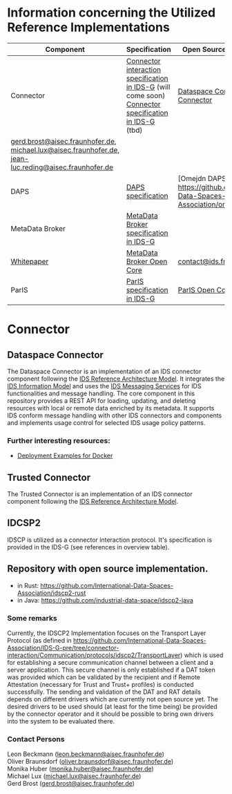 # Information concerning the Utilized Reference Implementations

| Component | Specification | Open Source Implementation | Contact Person |
| --- | --- | --- | --- |
| Connector | [Connector interaction specification in IDS-G](https://github.com/International-Data-Spaces-Association/IDS-G/tree/main/Communication) (will come soon) [Connector specification in IDS-G](https://github.com/International-Data-Spaces-Association/IDS-G/tree/main/Components/Connector) (tbd) | [Dataspace Connector](https://github.com/International-Data-Spaces-Association/DataspaceConnector) [Trusted Connector](https://github.com/industrial-data-space/trusted-connector/)| Dataspace Connector: tbd; Trusted Connector:
gerd.brost@aisec.fraunhofer.de, michael.lux@aisec.fraunhofer.de, jean-luc.reding@aisec.fraunhofer.de |
| DAPS | [DAPS specification](https://github.com/International-Data-Spaces-Association/IDS-G/tree/main/Components/IdentityProvider/DAPS) | [Omejdn DAPS in IDS-G] https://github.com/International-Data-Spaces-Association/omejdn-daps | martin.schanzenbach@aisec.fraunhofer.de |
| MetaData Broker | [MetaData Broker specification in IDS-G](https://github.com/International-Data-Spaces-Association/IDS-G/tree/main/Components/MetaDataBroker)
[Whitepaper](https://internationaldataspaces.org/wp-content/uploads/IDSA-White-Paper-Specification-IDS-Meta-Data-Broker.pdf) | [MetaData Broker Open Core](https://github.com/International-Data-Spaces-Association/metadata-broker-open-core) | contact@ids.fraunhofer.de |
| ParIS | [ParIS specification in IDS-G](https://github.com/International-Data-Spaces-Association/IDS-G/tree/main/Components/IdentityProvider/ParIS) | [ParIS Open Core](https://github.com/International-Data-Spaces-Association/ParIS-open-core) | -- |

# Connector

## Dataspace Connector

The Dataspace Connector is an implementation of an IDS connector component following the
[IDS Reference Architecture Model](https://www.internationaldataspaces.org/wp-content/uploads/2019/03/IDS-Reference-Architecture-Model-3.0.pdf).
It integrates the [IDS Information Model](https://github.com/International-Data-Spaces-Association/InformationModel)
and uses the [IDS Messaging Services](https://github.com/International-Data-Spaces-Association/IDS-Messaging-Services)
for IDS functionalities and message handling.
The core component in this repository provides a REST API for loading, updating, and deleting
resources with local or remote data enriched by its metadata. It supports IDS conform message
handling with other IDS connectors and components and implements usage control for selected IDS
usage policy patterns.

### Further interesting resources:
* [Deployment Examples for Docker](https://github.com/International-Data-Spaces-Association/IDS-Deployment-Examples/tree/main/dataspace-connector)

## Trusted Connector

The Trusted Connector is an implementation of an IDS connector component following the
[IDS Reference Architecture Model](https://www.internationaldataspaces.org/wp-content/uploads/2019/03/IDS-Reference-Architecture-Model-3.0.pdf).

## IDCSP2

IDSCP is utilized as a connector interaction protocol. It's specification is provided in the IDS-G (see references in overview table).

## Repository with open source implementation.
* in Rust: https://github.com/International-Data-Spaces-Association/idscp2-rust
* in Java: https://github.com/industrial-data-space/idscp2-java

### Some remarks
Currently, the IDSCP2 Implementation focuses on the Transport Layer Protocol (as defined in https://github.com/International-Data-Spaces-Association/IDS-G-pre/tree/connector-interaction/Communication/protocols/idscp2/TransportLayer) which is used for establishing a secure communication channel between a client and a server application.
This secure channel is only established if a DAT token was provided which can be validated by the recipient and if Remote Attestation (necessary for Trust and Trust+ profiles) is conducted successfully. The sending and validation of the DAT and RAT details depends on different drivers which are currently not open source yet. The desired drivers to be used should (at least for the time being) be provided by the connector operator and it should be possible to bring own drivers into the system to be evaluated there.

### Contact Persons
Leon Beckmann (leon.beckmann@aisec.fraunhofer.de)  
Oliver Braunsdorf (oliver.braunsdorf@aisec.fraunhofer.de)  
Monika Huber (monika.huber@aisec.fraunhofer.de)  
Michael Lux (michael.lux@aisec.fraunhofer.de)  
Gerd Brost (gerd.brost@aisec.fraunhofer.de)
